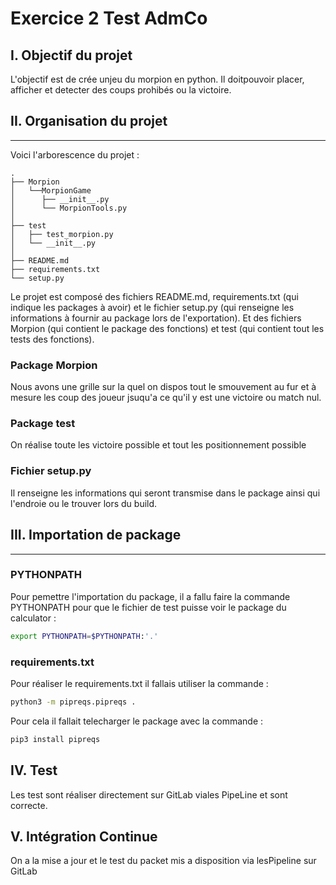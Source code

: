 # Exercice 2 Test AdmCo
## I. Objectif du projet
L'objectif est de crée unjeu du morpion en python. Il doitpouvoir placer, afficher et detecter des coups prohibés ou la victoire.
## II. Organisation du projet
---
Voici l'arborescence du projet :
```
.
├── Morpion
│   └──MorpionGame
│      ├── __init__.py
│      └── MorpionTools.py
│
├── test
│   ├── test_morpion.py
│   └── __init__.py
│
├── README.md
├── requirements.txt
└── setup.py
```
Le projet est composé des fichiers README.md, requirements.txt (qui indique les packages à avoir) et le fichier setup.py (qui renseigne les informations à fournir au package lors de l'exportation). Et des fichiers Morpion (qui contient le package des fonctions) et test (qui contient tout les tests des fonctions).
### Package Morpion
Nous avons une grille sur la quel on dispos tout le smouvement au fur et à mesure les coup des joueur jsuqu'a ce qu'il y est une victoire ou match nul.
### Package test
On réalise toute les victoire possible et tout les positionnement possible

### Fichier setup.py

Il renseigne les informations qui seront transmise dans le package ainsi qui l'endroie ou le trouver lors du build.

## III. Importation de package
---
### PYTHONPATH
Pour pemettre l'importation du package, il a fallu faire la commande PYTHONPATH pour que le fichier de test puisse voir le package du calculator : 
```bash
export PYTHONPATH=$PYTHONPATH:'.'
```
### requirements.txt 
Pour réaliser le requirements.txt il fallais utiliser la commande :
```bash
python3 -m pipreqs.pipreqs .
```
Pour cela il fallait telecharger le package avec la commande :
```bash
pip3 install pipreqs
```
## IV. Test
Les test sont réaliser directement sur GitLab viales PipeLine et sont correcte.
## V. Intégration Continue
On a la mise a jour et le test du packet mis a disposition via lesPipeline sur GitLab